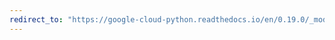 ```yaml
---
redirect_to: "https://google-cloud-python.readthedocs.io/en/0.19.0/_modules/google/cloud/datastore/batch.html"
---
```

